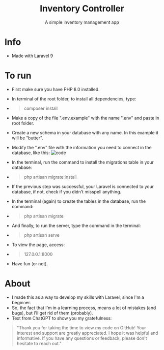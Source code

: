 <h1 align='center'>Inventory Controller</h1>
<p align='center'>A simple inventory management app</p>

# Info
- Made with Laravel 9

# To run
 - First make sure you have PHP 8.0 installed.
 - In terminal of the root folder, to install all dependencies, type:
 - > composer install
 - Make a copy of the file ".env.example" with the name ".env" and paste in root folder.
 - Create a new schema in your database with any name. In this example it will be "butter".
 - Modify the ".env" file with the information you need to connect in the database, like this:
 ![code](https://user-images.githubusercontent.com/36749683/215916472-8ac55800-722b-4e37-b187-5f7dbf472a79.png)

 - In the terminal, run the command to install the migrations table in your database:
 - > php artisan migrate:install
 - If the previous step was successful, your Laravel is connected to your database, if not, check if you didn't misspell anything.
 - In the terminal (again) to create the tables in the database, run the command: 
 - > php artisan migrate
 - And finally, to run the server, type the command in the terminal:
 - > php artisan serve
 - To view the page, access:
 - > 127.0.0.1:8000
 - Have fun (or not).
 
 # About
 - I made this as a way to develop my skills with Laravel, since I'm a beginner.
 - So, the fact that I'm in a learning process, means a lot of mistakes (and bugs), but I'll get rid of them (probably).
 - Text from ChatGPT to show you my gratefulness: 
 > "Thank you for taking the time to view my code on GitHub! Your interest and support are greatly appreciated. I hope it was helpful and informative. If you have any questions or feedback, please don't hesitate to reach out."
